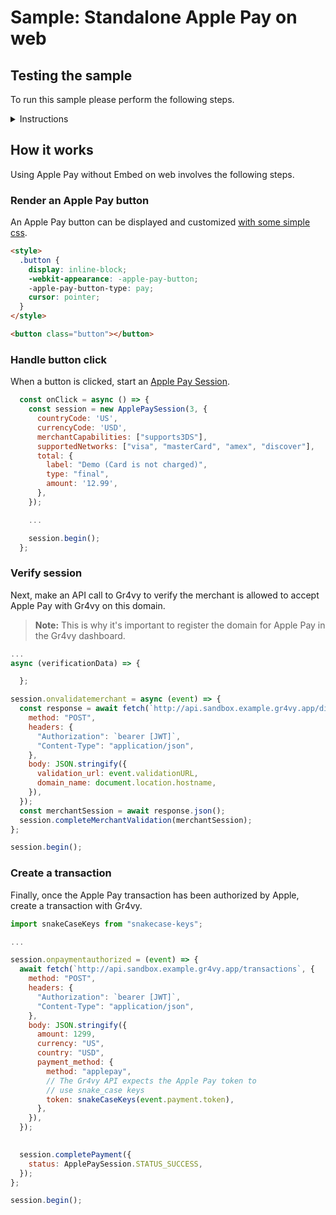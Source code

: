 # Sample: Standalone Apple Pay on web

## Testing the sample

To run this sample please perform the following steps.

<details>

<summary>Instructions</summary>

### Preparation

- Create an API key in your Gr4vy dashboard and save it as `./private_key.pem`
- Follow the Apple Pay [**Sandbox Testing**](https://developer.apple.com/apple-pay/sandbox-testing/) instructions.
  - Create an Apple test account
  - Add the test account to your Apple device
  - Add a test card to your Apple device
- Install Node `v18` or above as well asthe dependencies for this project
  - Run `npm install`
- Start the server with `npm run dev`

### Running on HTTPS

Next, it's important to run the sample on HTTPs. We recommend using a free tool like [Ngrok](https://ngrok.com).

- Expose your site over HTTPs with `ngrok`
  - Run `ngrok http 3000`
  - This exposes your site on an Ngrok domain, for example `https://40be-88-97-18-163.ngrok.io`
- Enable the Ngrok domain for Apple Pay
  - Visit your Gr4vy dashboard
  - Go to **Connections** -> **Apple Pay**
  - Add the Ngrok domain to the list of domain names
  - Save the form

### Test a payment

Finally, it's time to test a payment.

- Ensure you have a connector set up for the currency and amount, and that it supports Apple Pay
- Open the Ngrok domain in Safari on a Mac or other Apple device

</details>

## How it works

Using Apple Pay without Embed on web involves the following steps.

### Render an Apple Pay button

An Apple Pay button can be displayed and customized [with some simple css](https://developer.apple.com/documentation/apple_pay_on_the_web/displaying_apple_pay_buttons_using_css).

```html
<style>
  .button {
    display: inline-block;
    -webkit-appearance: -apple-pay-button;
    -apple-pay-button-type: pay;
    cursor: pointer;
  }
</style>

<button class="button"></button>
```

### Handle button click

When a button is clicked, start an [Apple Pay Session](https://developer.apple.com/documentation/apple_pay_on_the_web/apple_pay_js_api/creating_an_apple_pay_session).

```js
  const onClick = async () => {
    const session = new ApplePaySession(3, {
      countryCode: 'US',
      currencyCode: 'USD',
      merchantCapabilities: ["supports3DS"],
      supportedNetworks: ["visa", "masterCard", "amex", "discover"],
      total: {
        label: "Demo (Card is not charged)",
        type: "final",
        amount: '12.99',
      },
    });

    ...

    session.begin();
  };
```

### Verify session

Next, make an API call to Gr4vy to verify the merchant is allowed to accept Apple Pay with Gr4vy on this domain.

> **Note:** This is why it's important to register the domain for Apple Pay in the Gr4vy dashboard.

```js
...
async (verificationData) => {

  };

session.onvalidatemerchant = async (event) => {
  const response = await fetch(`http://api.sandbox.example.gr4vy.app/digital-wallets/apple/session`, {
    method: "POST",
    headers: {
      "Authorization": `bearer [JWT]`,
      "Content-Type": "application/json",
    },
    body: JSON.stringify({
      validation_url: event.validationURL,
      domain_name: document.location.hostname,
    }),
  });
  const merchantSession = await response.json();
  session.completeMerchantValidation(merchantSession);
};

session.begin();
```

### Create a transaction

Finally, once the Apple Pay transaction has been authorized by Apple, create a transaction with Gr4vy.

```js
import snakeCaseKeys from "snakecase-keys";

...

session.onpaymentauthorized = (event) => {
  await fetch(`http://api.sandbox.example.gr4vy.app/transactions`, {
    method: "POST",
    headers: {
      "Authorization": `bearer [JWT]`,
      "Content-Type": "application/json",
    },
    body: JSON.stringify({
      amount: 1299,
      currency: "US",
      country: "USD",
      payment_method: {
        method: "applepay",
        // The Gr4vy API expects the Apple Pay token to 
        // use snake_case keys
        token: snakeCaseKeys(event.payment.token),
      },
    }),
  });
  

  session.completePayment({
    status: ApplePaySession.STATUS_SUCCESS,
  });
};

session.begin();
```
